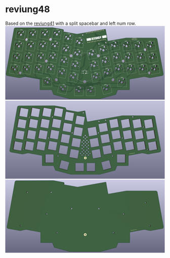 # reviung48
 Based on the [reviung41](https://github.com/gtips/reviung "Reviung41") with a split spacebar and left num row.
![main pcb](https://github.com/enzocoralc/reviung48/blob/main/pictures/pcb-mainboard.png)
![top plate](https://github.com/enzocoralc/reviung48/blob/main/pictures/pcb-plate.png)
![backplate](https://github.com/enzocoralc/reviung48/blob/main/pictures/pcb-bottom.png)